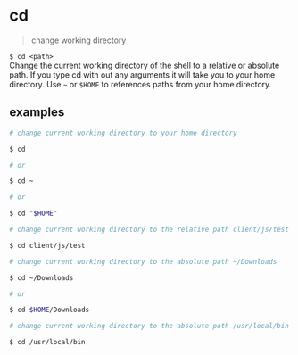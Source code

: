 # cd
> change working directory  

`$ cd <path>`  
Change the current working directory of the shell to a relative or absolute path. If you type cd with out any arguments it will take you to your home directory. Use `~` or `$HOME` to references paths from your home directory.

## examples
``` sh
# change current working directory to your home directory

$ cd

# or

$ cd ~

# or

$ cd "$HOME"
```

``` sh
# change current working directory to the relative path client/js/test

$ cd client/js/test
```

``` sh
# change current working directory to the absolute path ~/Downloads

$ cd ~/Downloads

# or

$ cd $HOME/Downloads
```

``` sh
# change current working directory to the absolute path /usr/local/bin

$ cd /usr/local/bin
```
